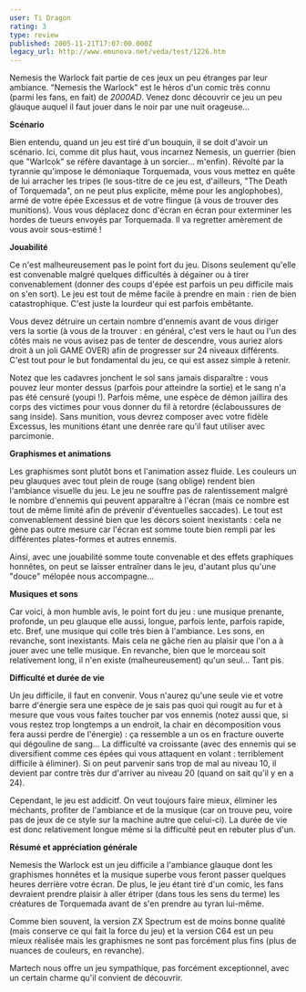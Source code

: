 ```yaml
---
user: Ti Dragon
rating: 3
type: review
published: 2005-11-21T17:07:00.000Z
legacy_url: http://www.emunova.net/veda/test/1226.htm
---
```

Nemesis the Warlock fait partie de ces jeux un peu étranges par leur ambiance. "Nemesis the Warlock" est le héros d'un comic très connu (parmi les fans, en fait) de _2000AD_. Venez donc découvrir ce jeu un peu glauque auquel il faut jouer dans le noir par une nuit orageuse...  

  

  

**Scénario**  

  

Bien entendu, quand un jeu est tiré d'un bouquin, il se doit d'avoir un scénario. Ici, comme dit plus haut, vous incarnez Nemesis, un guerrier (bien que "Warlcok" se réfère davantage à un sorcier... m'enfin). Révolté par la tyrannie qu'impose le démoniaque Torquemada, vous vous mettez en quête de lui arracher les tripes (le sous-titre de ce jeu est, d'ailleurs, "The Death of Torquemada", on ne peut plus explicite, même pour les anglophobes), armé de votre épée Excessus et de votre flingue (à vous de trouver des munitions). Vous vous déplacez donc d'écran en écran pour exterminer les hordes de tueurs envoyés par Torquemada. Il va regretter amèrement de vous avoir sous-estimé !  

  

  

**Jouabilité**  

  

Ce n'est malheureusement pas le point fort du jeu. Disons seulement qu'elle est convenable malgré quelques difficultés à dégainer ou à tirer convenablement (donner des coups d'épée est parfois un peu difficile mais on s'en sort). Le jeu est tout de même facile à prendre en main : rien de bien catastrophique. C'est juste la lourdeur qui est parfois embêtante.  

  

Vous devez détruire un certain nombre d'ennemis avant de vous diriger vers la sortie (à vous de la trouver : en général, c'est vers le haut ou l'un des côtés mais ne vous avisez pas de tenter de descendre, vous auriez alors droit à un joli GAME OVER) afin de progresser sur 24 niveaux différents. C'est tout pour le but fondamental du jeu, ce qui est assez simple à retenir.  

  

Notez que les cadavres jonchent le sol sans jamais disparaître : vous pouvez leur monter dessus (parfois pour atteindre la sortie) et le sang n'a pas été censuré (youpi !). Parfois même, une espèce de démon jaillira des corps des victimes pour vous donner du fil à retordre (éclaboussures de sang inside). Sans munition, vous devrez composer avec votre fidèle Excessus, les munitions étant une denrée rare qu'il faut utiliser avec parcimonie.  

  

  

**Graphismes et animations**  

  

Les graphismes sont plutôt bons et l'animation assez fluide. Les couleurs un peu glauques avec tout plein de rouge (sang oblige) rendent bien l'ambiance visuelle du jeu. Le jeu ne souffre pas de ralentissement malgré le nombre d'ennemis qui peuvent apparaître à l'écran (mais ce nombre est tout de même limité afin de prévenir d'éventuelles saccades). Le tout est convenablement dessiné bien que les décors soient inexistants : cela ne gène pas outre mesure car l'écran est somme toute bien rempli par les différentes plates-formes et autres ennemis.  

  

Ainsi, avec une jouabilité somme toute convenable et des effets graphiques honnêtes, on peut se laisser entraîner dans le jeu, d'autant plus qu'une "douce" mélopée nous accompagne...  

  

  

**Musiques et sons**  

  

Car voici, à mon humble avis, le point fort du jeu : une musique prenante, profonde, un peu glauque elle aussi, longue, parfois lente, parfois rapide, etc. Bref, une musique qui colle très bien à l'ambiance. Les sons, en revanche, sont inexistants. Mais cela ne gâche rien au plaisir que l'on a à jouer avec une telle musique. En revanche, bien que le morceau soit relativement long, il n'en existe (malheureusement) qu'un seul... Tant pis.  

  

  

**Difficulté et durée de vie**  

  

Un jeu difficile, il faut en convenir. Vous n'aurez qu'une seule vie et votre barre d'énergie sera une espèce de je sais pas quoi qui rougit au fur et à mesure que vous vous faites toucher par vos ennemis (notez aussi que, si vous restez trop longtemps a un endroit, la chair en décomposition vous fera aussi perdre de l'énergie) : ça ressemble a un os en fracture ouverte qui dégouline de sang... La difficulté va croissante (avec des ennemis qui se diversifient comme ces épées qui vous attaquent en volant : terriblement difficile à éliminer). Si on peut parvenir sans trop de mal au niveau 10, il devient par contre très dur d'arriver au niveau 20 (quand on sait qu'il y en a 24).  

  

Cependant, le jeu est addicitf. On veut toujours faire mieux, éliminer les méchants, profiter de l'ambiance et de la musique (car on trouve peu, voire pas de jeux de ce style sur la machine autre que celui-ci). La durée de vie est donc relativement longue même si la difficulté peut en rebuter plus d'un.  

  

  

**Résumé et appréciation générale**  

  

Nemesis the Warlock est un jeu difficile a l'ambiance glauque dont les graphismes honnêtes et la musique superbe vous feront passer quelques heures derrière votre écran. De plus, le jeu étant tiré d'un comic, les fans devraient prendre plaisir à aller étriper (dans tous les sens du terme) les créatures de Torquemada avant de s'en prendre au tyran lui-même.  

  

Comme bien souvent, la version ZX Spectrum est de moins bonne qualité (mais conserve ce qui fait la force du jeu) et la version C64 est un peu mieux réalisée mais les graphismes ne sont pas forcément plus fins (plus de nuances de couleurs, en revanche).  

  

Martech nous offre un jeu sympathique, pas forcément exceptionnel, avec un certain charme qu'il convient de découvrir.